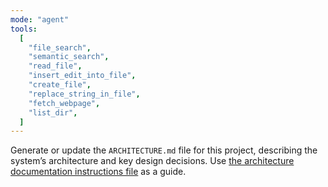 ```yaml
---
mode: "agent"
tools:
  [
    "file_search",
    "semantic_search",
    "read_file",
    "insert_edit_into_file",
    "create_file",
    "replace_string_in_file",
    "fetch_webpage",
    "list_dir",
  ]
---
```


Generate or update the `ARCHITECTURE.md` file for this project, describing the system’s architecture and key design decisions. Use [the architecture documentation instructions file](../instructions/ARCHITECTURE.instructions.md) as a guide.
